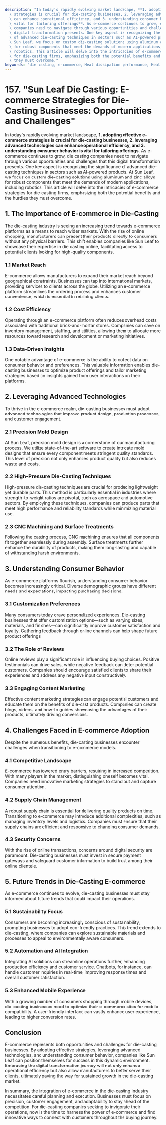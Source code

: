 ```yaml
---
description: "In today's rapidly evolving market landscape, **1. adopting effective e-commerce\
  \ strategies is crucial for die-casting businesses, 2. leveraging advanced technologies\
  \ can enhance operational efficiency, and 3. understanding consumer behavior is\
  \ vital for tailoring offerings**. As e-commerce continues to grow, die casting\
  \ companies need to navigate through various opportunities and challenges that this\
  \ digital transformation presents. One key aspect is recognizing the significance\
  \ of advanced die-casting techniques in sectors such as AI-powered products. At\
  \ Sun Leaf, we focus on custom die-casting solutions using aluminum and zinc alloys\
  \ for robust components that meet the demands of modern applications, including\
  \ robotics. This article will delve into the intricacies of e-commerce strategies\
  \ for die-casting firms, emphasizing both the potential benefits and the hurdles\
  \ they must overcome."
keywords: "die casting, e-commerce, Heat dissipation performance, Heat sink"
---
```

# 157. "Sun Leaf Die Casting: E-commerce Strategies for Die-Casting Businesses: Opportunities and Challenges"

In today's rapidly evolving market landscape, **1. adopting effective e-commerce strategies is crucial for die-casting businesses, 2. leveraging advanced technologies can enhance operational efficiency, and 3. understanding consumer behavior is vital for tailoring offerings**. As e-commerce continues to grow, die casting companies need to navigate through various opportunities and challenges that this digital transformation presents. One key aspect is recognizing the significance of advanced die-casting techniques in sectors such as AI-powered products. At Sun Leaf, we focus on custom die-casting solutions using aluminum and zinc alloys for robust components that meet the demands of modern applications, including robotics. This article will delve into the intricacies of e-commerce strategies for die-casting firms, emphasizing both the potential benefits and the hurdles they must overcome.

## **1. The Importance of E-commerce in Die-Casting**

The die-casting industry is seeing an increasing trend towards e-commerce platforms as a means to reach wider markets. With the rise of online shopping, manufacturers can present their products directly to consumers without any physical barriers. This shift enables companies like Sun Leaf to showcase their expertise in die casting online, facilitating access to potential clients looking for high-quality components.

### **1.1 Market Reach**

E-commerce allows manufacturers to expand their market reach beyond geographical constraints. Businesses can tap into international markets, providing services to clients across the globe. Utilizing an e-commerce platform streamlines the ordering process and enhances customer convenience, which is essential in retaining clients.

### **1.2 Cost Efficiency**

Operating through an e-commerce platform often reduces overhead costs associated with traditional brick-and-mortar stores. Companies can save on inventory management, staffing, and utilities, allowing them to allocate more resources toward research and development or marketing initiatives.

### **1.3 Data-Driven Insights**

One notable advantage of e-commerce is the ability to collect data on consumer behavior and preferences. This valuable information enables die-casting businesses to optimize product offerings and tailor marketing strategies based on insights gained from user interactions on their platforms.

## **2. Leveraging Advanced Technologies**

To thrive in the e-commerce realm, die-casting businesses must adopt advanced technologies that improve product design, production processes, and customer engagement. 

### **2.1 Precision Mold Design**

At Sun Leaf, precision mold design is a cornerstone of our manufacturing process. We utilize state-of-the-art software to create intricate mold designs that ensure every component meets stringent quality standards. This level of precision not only enhances product quality but also reduces waste and costs.

### **2.2 High-Pressure Die-Casting Techniques**

High-pressure die-casting techniques are crucial for producing lightweight yet durable parts. This method is particularly essential in industries where strength-to-weight ratios are pivotal, such as aerospace and automotive sectors. By employing these techniques, companies can produce parts that meet high performance and reliability standards while minimizing material use.

### **2.3 CNC Machining and Surface Treatments**

Following the casting process, CNC machining ensures that all components fit together seamlessly during assembly. Surface treatments further enhance the durability of products, making them long-lasting and capable of withstanding harsh environments.

## **3. Understanding Consumer Behavior**

As e-commerce platforms flourish, understanding consumer behavior becomes increasingly critical. Diverse demographic groups have different needs and expectations, impacting purchasing decisions.

### **3.1 Customization Preferences**

Many consumers today crave personalized experiences. Die-casting businesses that offer customization options—such as varying sizes, materials, and finishes—can significantly improve customer satisfaction and loyalty. Gathering feedback through online channels can help shape future product offerings.

### **3.2 The Role of Reviews**

Online reviews play a significant role in influencing buying choices. Positive testimonials can drive sales, while negative feedback can deter potential customers. Companies should encourage satisfied clients to share their experiences and address any negative input constructively.

### **3.3 Engaging Content Marketing**

Effective content marketing strategies can engage potential customers and educate them on the benefits of die-cast products. Companies can create blogs, videos, and how-to guides showcasing the advantages of their products, ultimately driving conversions.

## **4. Challenges Faced in E-commerce Adoption**

Despite the numerous benefits, die-casting businesses encounter challenges when transitioning to e-commerce models.

### **4.1 Competitive Landscape**

E-commerce has lowered entry barriers, resulting in increased competition. With many players in the market, distinguishing oneself becomes vital. Companies need innovative marketing strategies to stand out and capture consumer attention.

### **4.2 Supply Chain Management**

A robust supply chain is essential for delivering quality products on time. Transitioning to e-commerce may introduce additional complexities, such as managing inventory levels and logistics. Companies must ensure that their supply chains are efficient and responsive to changing consumer demands.

### **4.3 Security Concerns**

With the rise of online transactions, concerns around digital security are paramount. Die-casting businesses must invest in secure payment gateways and safeguard customer information to build trust among their online clientele.

## **5. Future Trends in Die-Casting E-commerce**

As e-commerce continues to evolve, die-casting businesses must stay informed about future trends that could impact their operations.

### **5.1 Sustainability Focus**

Consumers are becoming increasingly conscious of sustainability, prompting businesses to adopt eco-friendly practices. This trend extends to die-casting, where companies can explore sustainable materials and processes to appeal to environmentally aware consumers.

### **5.2 Automation and AI Integration**

Integrating AI solutions can streamline operations further, enhancing production efficiency and customer service. Chatbots, for instance, can handle customer inquiries in real-time, improving response times and overall customer satisfaction.

### **5.3 Enhanced Mobile Experience**

With a growing number of consumers shopping through mobile devices, die-casting businesses need to optimize their e-commerce sites for mobile compatibility. A user-friendly interface can vastly enhance user experience, leading to higher conversion rates.

## Conclusion

E-commerce represents both opportunities and challenges for die-casting businesses. By adopting effective strategies, leveraging advanced technologies, and understanding consumer behavior, companies like Sun Leaf can position themselves for success in this dynamic environment. Embracing the digital transformation journey will not only enhance operational efficiency but also allow manufacturers to better serve their clients, ultimately paving the way for sustained growth in the die-casting market.

In summary, the integration of e-commerce in the die-casting industry necessitates careful planning and execution. Businesses must focus on precision, customer engagement, and adaptability to stay ahead of the competition. For die-casting companies seeking to invigorate their operations, now is the time to harness the power of e-commerce and find innovative ways to connect with customers throughout the buying journey.
